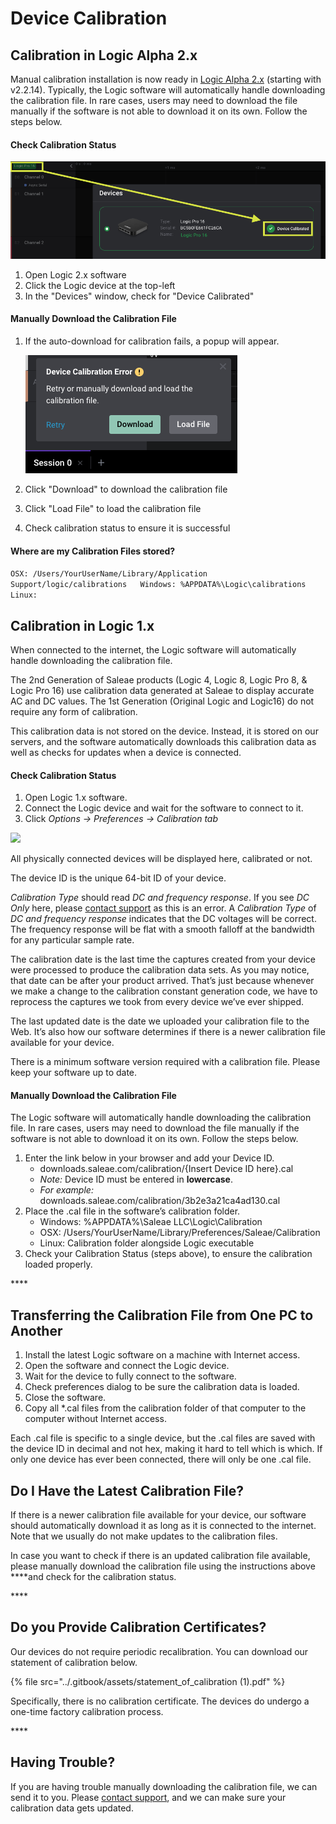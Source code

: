 # Device Calibration

## Calibration in Logic Alpha 2.x

Manual calibration installation is now ready in [Logic Alpha 2.x](https://discuss.saleae.com/) \(starting with v2.2.14\). Typically, the Logic software will automatically handle downloading the calibration file. In rare cases, users may need to download the file manually if the software is not able to download it on its own. Follow the steps below.

#### Check Calibration Status

![](../.gitbook/assets/screen-shot-2020-05-01-at-4.51.58-pm.png)

1. Open Logic 2.x software
2. Click the Logic device at the top-left
3. In the "Devices" window, check for "Device Calibrated"

#### Manually Download the Calibration File

1. If the auto-download for calibration fails, a popup will appear.

   ![](../.gitbook/assets/screen-shot-2020-05-01-at-5.05.22-pm.png)

2. Click "Download" to download the calibration file
3. Click "Load File" to load the calibration file
4. Check calibration status to ensure it is successful

#### Where are my Calibration Files stored?

`OSX: /Users/YourUserName/Library/Application Support/logic/calibrations  
Windows: %APPDATA%\Logic\calibrations  
Linux:` 



## Calibration in Logic 1.x

When connected to the internet, the Logic software will automatically handle downloading the calibration file.

The 2nd Generation of Saleae products \(Logic 4, Logic 8, Logic Pro 8, & Logic Pro 16\) use calibration data generated at Saleae to display accurate AC and DC values. The 1st Generation \(Original Logic and Logic16\) do not require any form of calibration.

This calibration data is not stored on the device. Instead, it is stored on our servers, and the software automatically downloads this calibration data as well as checks for updates when a device is connected.

#### **Check Calibration Status**

1. Open Logic 1.x software.
2. Connect the Logic device and wait for the software to connect to it.
3. Click _Options -&gt; Preferences -&gt; Calibration tab_

![](https://trello-attachments.s3.amazonaws.com/57215d47654d8cd332a0fa52/344x239/a275ee69d4a0b2d37858b695444651c7/calibration_information.PNG)

All physically connected devices will be displayed here, calibrated or not.

The device ID is the unique 64-bit ID of your device.

_Calibration Type_ should read _DC and frequency response_. If you see _DC Only_ here, please [contact support](https://contact.saleae.com/hc/en-us/requests/new) as this is an error. A _Calibration Type_ of _DC and frequency response_ indicates that the DC voltages will be correct. The frequency response will be flat with a smooth falloff at the bandwidth for any particular sample rate.

The calibration date is the last time the captures created from your device were processed to produce the calibration data sets. As you may notice, that date can be after your product arrived. That’s just because whenever we make a change to the calibration constant generation code, we have to reprocess the captures we took from every device we’ve ever shipped.

The last updated date is the date we uploaded your calibration file to the Web. It’s also how our software determines if there is a newer calibration file available for your device.

There is a minimum software version required with a calibration file. Please keep your software up to date.

#### **Manually Download the Calibration File**

The Logic software will automatically handle downloading the calibration file. In rare cases, users may need to download the file manually if the software is not able to download it on its own. Follow the steps below.

1. Enter the link below in your browser and add your Device ID.
   * downloads.saleae.com/calibration/{Insert Device ID here}.cal
   * _Note:_ Device ID must be entered in **lowercase**.
   * _For example:_ downloads.saleae.com/calibration/3b2e3a21ca4ad130.cal
2. Place the .cal file in the software’s calibration folder.
   * Windows: %APPDATA%\Saleae LLC\Logic\Calibration
   * OSX: /Users/YourUserName/Library/Preferences/Saleae/Calibration
   * Linux: Calibration folder alongside Logic executable
3. Check your Calibration Status \(steps above\), to ensure the calibration loaded properly.

\*\*\*\*

## **Transferring the Calibration File from One PC to Another**

1. Install the latest Logic software on a machine with Internet access.
2. Open the software and connect the Logic device.
3. Wait for the device to fully connect to the software.
4. Check preferences dialog to be sure the calibration data is loaded.
5. Close the software.
6. Copy all \*.cal files from the calibration folder of that computer to the computer without Internet access.

Each .cal file is specific to a single device, but the .cal files are saved with the device ID in decimal and not hex, making it hard to tell which is which. If only one device has ever been connected, there will only be one .cal file.



## Do I Have the Latest Calibration File?

If there is a newer calibration file available for your device, our software should automatically download it as long as it is connected to the internet. Note that we usually do not make updates to the calibration files.

In case you want to check if there is an updated calibration file available, please manually download the calibration file using the instructions above ****and check for the calibration status.

\*\*\*\*

## **Do you Provide Calibration Certificates?**

Our devices do not require periodic recalibration. You can download our statement of calibration below.

{% file src="../.gitbook/assets/statement\_of\_calibration \(1\).pdf" %}

Specifically, there is no calibration certificate. The devices do undergo a one-time factory calibration process.

\*\*\*\*

## **Having Trouble?**

If you are having trouble manually downloading the calibration file, we can send it to you. Please [contact support](https://contact.saleae.com/hc/en-us/requests/new), and we can make sure your calibration data gets updated.

